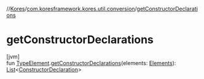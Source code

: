 //[Kores](../../index.md)/[com.koresframework.kores.util.conversion](index.md)/[getConstructorDeclarations](get-constructor-declarations.md)

# getConstructorDeclarations

[jvm]\
fun [TypeElement](https://docs.oracle.com/javase/8/docs/api/javax/lang/model/element/TypeElement.html).[getConstructorDeclarations](get-constructor-declarations.md)(elements: [Elements](https://docs.oracle.com/javase/8/docs/api/javax/lang/model/util/Elements.html)): [List](https://kotlinlang.org/api/latest/jvm/stdlib/kotlin.collections/-list/index.html)<[ConstructorDeclaration](../com.koresframework.kores.base/-constructor-declaration/index.md)>
